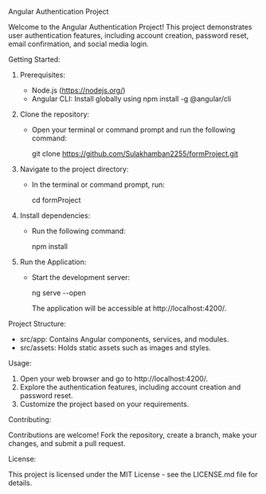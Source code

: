 Angular Authentication Project

Welcome to the Angular Authentication Project! This project demonstrates user authentication features, including account creation, password reset, email confirmation, and social media login.

Getting Started:

1. Prerequisites:
   - Node.js (https://nodejs.org/)
   - Angular CLI: Install globally using npm install -g @angular/cli

2. Clone the repository:
   - Open your terminal or command prompt and run the following command:
     
     git clone https://github.com/Sulakhamban2255/formProject.git
     

3. Navigate to the project directory:
   - In the terminal or command prompt, run:
     
     cd formProject
     

4. Install dependencies:
   - Run the following command:
     
     npm install
     

5. Run the Application:
   - Start the development server:
     
     ng serve --open
     
     The application will be accessible at http://localhost:4200/.

Project Structure:

- src/app: Contains Angular components, services, and modules.
- src/assets: Holds static assets such as images and styles.

Usage:

1. Open your web browser and go to http://localhost:4200/.
2. Explore the authentication features, including account creation and password reset.
3. Customize the project based on your requirements.

Contributing:

Contributions are welcome! Fork the repository, create a branch, make your changes, and submit a pull request.

License:

This project is licensed under the MIT License - see the LICENSE.md file for details.